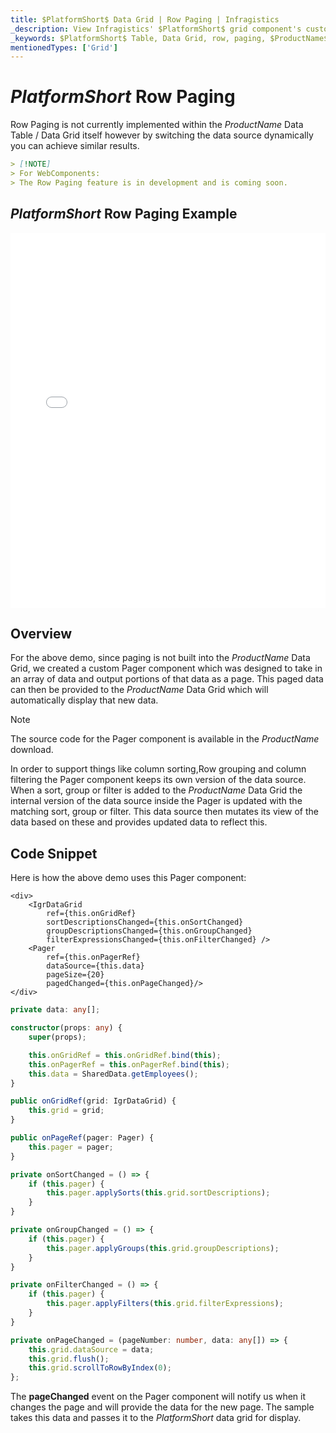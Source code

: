 ```yaml
---
title: $PlatformShort$ Data Grid | Row Paging | Infragistics
_description: View Infragistics' $PlatformShort$ grid component's custom Pager component which was designed to take in an array of data and output portions of that data as a page. View the $ProductName$ table demos!
_keywords: $PlatformShort$ Table, Data Grid, row, paging, $ProductName$, Infragistics
mentionedTypes: ['Grid']
---
```


# $PlatformShort$ Row Paging

Row Paging is not currently implemented within the $ProductName$ Data Table / Data Grid itself however by switching the data source dynamically you can achieve similar results.

```md
> [!NOTE]
> For WebComponents:
> The Row Paging feature is in development and is coming soon.
```

## $PlatformShort$ Row Paging Example

<div class="sample-container loading" style="height: 600px">
    <iframe id="data-grid-row-paging-iframe" src='{environment:demosBaseUrl}/grids/data-grid-row-paging' width="100%" height="100%" seamless frameBorder="0" onload="onXPlatSampleIframeContentLoaded(this);"></iframe>
</div>
<sample-button src="grids/data-grid/row-paging"></sample-button>

<div class="divider--half"></div>

## Overview

For the above demo, since paging is not built into the $ProductName$ Data Grid, we created a custom Pager component which was designed to take in an array of data and output portions of that data as a page.  This paged data can then be provided to the $ProductName$ Data Grid which will automatically display that new data.

> [!NOTE]
>
> The source code for the Pager component is available in the $ProductName$ download.

In order to support things like column sorting,Row grouping and column filtering the Pager component keeps its own version of the data source.  When a sort, group or filter is added to the $ProductName$ Data Grid the internal version of the data source inside the Pager is updated with the matching sort, group or filter.  This data source then mutates its view of the data based on these and provides updated data to reflect this.

## Code Snippet

Here is how the above demo uses this Pager component:

```tsx
<div>
    <IgrDataGrid
        ref={this.onGridRef}
        sortDescriptionsChanged={this.onSortChanged}
        groupDescriptionsChanged={this.onGroupChanged}
        filterExpressionsChanged={this.onFilterChanged} />
    <Pager
        ref={this.onPagerRef}
        dataSource={this.data}
        pageSize={20}
        pagedChanged={this.onPageChanged}/>
</div>
```

```ts
private data: any[];

constructor(props: any) {
    super(props);

    this.onGridRef = this.onGridRef.bind(this);
    this.onPagerRef = this.onPagerRef.bind(this);
    this.data = SharedData.getEmployees();
}

public onGridRef(grid: IgrDataGrid) {
    this.grid = grid;
}

public onPageRef(pager: Pager) {
    this.pager = pager;
}

private onSortChanged = () => {
    if (this.pager) {
        this.pager.applySorts(this.grid.sortDescriptions);
    }
}

private onGroupChanged = () => {
    if (this.pager) {
        this.pager.applyGroups(this.grid.groupDescriptions);
    }
}

private onFilterChanged = () => {
    if (this.pager) {
        this.pager.applyFilters(this.grid.filterExpressions);
    }
}

private onPageChanged = (pageNumber: number, data: any[]) => {
    this.grid.dataSource = data;
    this.grid.flush();
    this.grid.scrollToRowByIndex(0);
};
```

The <b>pageChanged</b> event on the Pager component will notify us when it changes the page and will provide the data for the new page.  The sample takes this data and passes it to the $PlatformShort$ data grid for display.